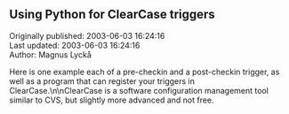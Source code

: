 ## Using Python for ClearCase triggers  
Originally published: 2003-06-03 16:24:16  
Last updated: 2003-06-03 16:24:16  
Author: Magnus Lyckå  
  
Here is one example each of a pre-checkin and a post-checkin trigger, as well as a program that can register your triggers in ClearCase.\n\nClearCase is a software configuration management tool similar to CVS, but slightly more advanced and not free.
